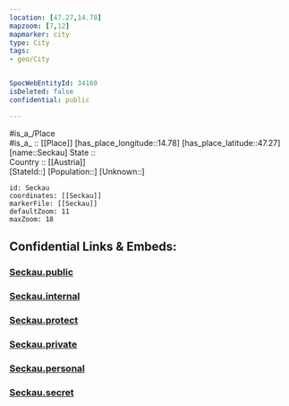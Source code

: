 ```yaml
---
location: [47.27,14.78] 
mapzoom: [7,12] 
mapmarker: city 
type: City
tags:
- geo/City


SpocWebEntityId: 34160
isDeleted: false
confidential: public

---
```

#is_a_/Place  
#is_a_ :: [[Place]] 
[has_place_longitude::14.78] 
[has_place_latitude::47.27] 
[name::Seckau] 
State ::  
Country :: [[Austria]]  
[StateId::] 
[Population::] 
[Unknown::] 


```leaflet
id: Seckau
coordinates: [[Seckau]] 
markerFile: [[Seckau]] 
defaultZoom: 11 
maxZoom: 18
```


## Confidential Links & Embeds: 

### [Seckau.public](/_public/\Earth\Continent\Europe\Europe~Central\Austria\Austrias_States\Steiermark\CitySeckau.public.md) 

### [Seckau.internal](/_internal/\Earth\Continent\Europe\Europe~Central\Austria\Austrias_States\Steiermark\CitySeckau.internal.md) 

### [Seckau.protect](/_protect/\Earth\Continent\Europe\Europe~Central\Austria\Austrias_States\Steiermark\CitySeckau.protect.md) 

### [Seckau.private](/_private/\Earth\Continent\Europe\Europe~Central\Austria\Austrias_States\Steiermark\CitySeckau.private.md) 

### [Seckau.personal](/_personal/\Earth\Continent\Europe\Europe~Central\Austria\Austrias_States\Steiermark\CitySeckau.personal.md) 

### [Seckau.secret](/_secret/\Earth\Continent\Europe\Europe~Central\Austria\Austrias_States\Steiermark\CitySeckau.secret.md)

